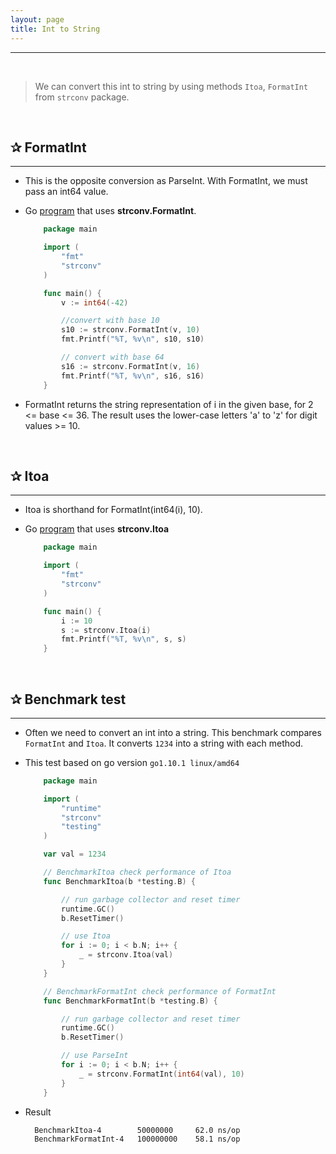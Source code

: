 ```yaml
---
layout: page
title: Int to String
---
```


***
&nbsp;

> We can convert this int to string by using methods `Itoa`, `FormatInt` from `strconv` package.

<!-- markdownlint-disable MD002 -->
&nbsp;

## ✰ FormatInt

***

* This is the opposite conversion as ParseInt. With FormatInt, we must pass an int64 value.

* Go [program](https://play.golang.org/p/UQNe9Hga47C) that uses **strconv.FormatInt**.

    ```go
        package main

        import (
            "fmt"
            "strconv"
        )

        func main() {
            v := int64(-42)

            //convert with base 10
            s10 := strconv.FormatInt(v, 10)
            fmt.Printf("%T, %v\n", s10, s10)

            // convert with base 64
            s16 := strconv.FormatInt(v, 16)
            fmt.Printf("%T, %v\n", s16, s16)
        }
    ```

* FormatInt returns the string representation of i in the given base, for 2 <= base <= 36. The result uses the lower-case letters 'a' to 'z' for digit values >= 10.

<!-- markdownlint-disable MD002 -->
&nbsp;

## ✰ Itoa

***

* Itoa is shorthand for FormatInt(int64(i), 10).

* Go [program](https://play.golang.org/p/gV0vpFrVbUK) that uses **strconv.Itoa**

    ```go
        package main

        import (
            "fmt"
            "strconv"
        )

        func main() {
            i := 10
            s := strconv.Itoa(i)
            fmt.Printf("%T, %v\n", s, s)
        }
    ```
&nbsp;

## ✰ Benchmark test

***

* Often we need to convert an int into a string. This benchmark compares `FormatInt` and `Itoa`. It converts `1234` into a string with each method.

* This test based on go version `go1.10.1 linux/amd64`

    ```go
        package main

        import (
            "runtime"
            "strconv"
            "testing"
        )

        var val = 1234

        // BenchmarkItoa check performance of Itoa
        func BenchmarkItoa(b *testing.B) {

            // run garbage collector and reset timer
            runtime.GC()
            b.ResetTimer()

            // use Itoa
            for i := 0; i < b.N; i++ {
                _ = strconv.Itoa(val)
            }
        }

        // BenchmarkFormatInt check performance of FormatInt
        func BenchmarkFormatInt(b *testing.B) {

            // run garbage collector and reset timer
            runtime.GC()
            b.ResetTimer()

            // use ParseInt
            for i := 0; i < b.N; i++ {
                _ = strconv.FormatInt(int64(val), 10)
            }
        }
    ```

* Result

  ```sh
    BenchmarkItoa-4        50000000     62.0 ns/op
    BenchmarkFormatInt-4   100000000    58.1 ns/op
  ```
